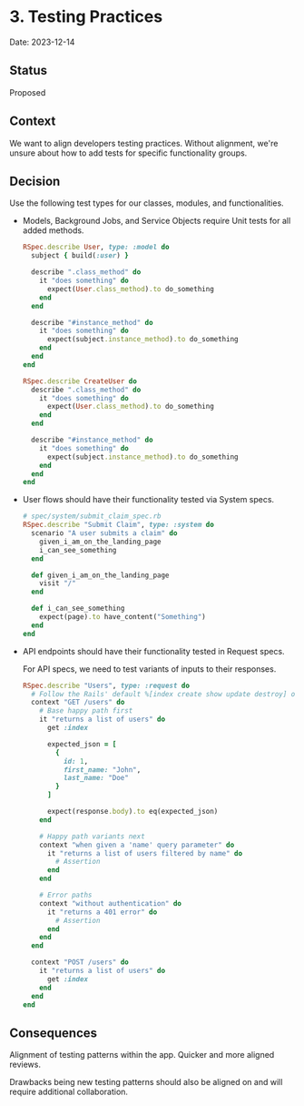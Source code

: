 # 3. Testing Practices

Date: 2023-12-14

## Status

Proposed

## Context

We want to align developers testing practices. Without alignment, we're unsure about how to add tests for specific functionality groups.

## Decision

Use the following test types for our classes, modules, and functionalities.

- Models, Background Jobs, and Service Objects require Unit tests for all added methods.

  ```ruby
  RSpec.describe User, type: :model do
    subject { build(:user) }

    describe ".class_method" do
      it "does something" do
        expect(User.class_method).to do_something
      end
    end

    describe "#instance_method" do
      it "does something" do
        expect(subject.instance_method).to do_something
      end
    end
  end
  ```

  ```ruby
  RSpec.describe CreateUser do
    describe ".class_method" do
      it "does something" do
        expect(User.class_method).to do_something
      end
    end

    describe "#instance_method" do
      it "does something" do
        expect(subject.instance_method).to do_something
      end
    end
  end
  ```

- User flows should have their functionality tested via System specs.

  ```ruby
  # spec/system/submit_claim_spec.rb
  RSpec.describe "Submit Claim", type: :system do
    scenario "A user submits a claim" do
      given_i_am_on_the_landing_page
      i_can_see_something
    end

    def given_i_am_on_the_landing_page
      visit "/"
    end

    def i_can_see_something
      expect(page).to have_content("Something")
    end
  end
  ```

- API endpoints should have their functionality tested in Request specs.

  For API specs, we need to test variants of inputs to their responses.

  ```ruby
  RSpec.describe "Users", type: :request do
    # Follow the Rails' default %[index create show update destroy] order
    context "GET /users" do
      # Base happy path first
      it "returns a list of users" do
        get :index

        expected_json = [
          {
            id: 1,
            first_name: "John",
            last_name: "Doe"
          }
        ]

        expect(response.body).to eq(expected_json)
      end

      # Happy path variants next
      context "when given a 'name' query parameter" do
        it "returns a list of users filtered by name" do
          # Assertion
        end
      end

      # Error paths
      context "without authentication" do
        it "returns a 401 error" do
          # Assertion
        end
      end
    end

    context "POST /users" do
      it "returns a list of users" do
        get :index
      end
    end
  end
  ```

## Consequences

Alignment of testing patterns within the app. Quicker and more aligned reviews.

Drawbacks being new testing patterns should also be aligned on and will require additional collaboration.
